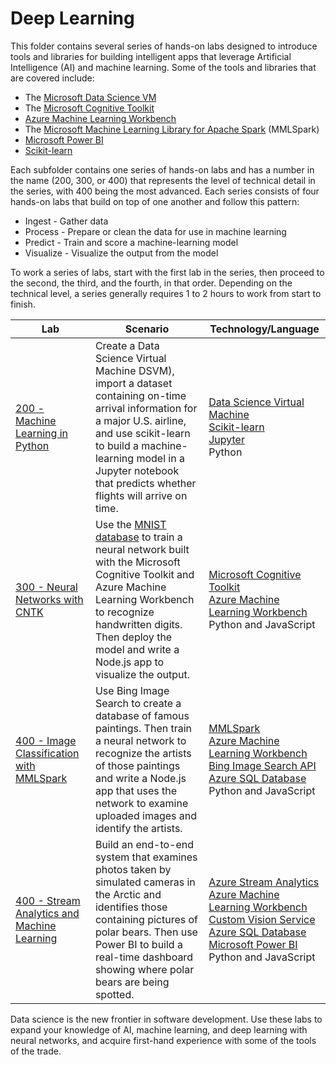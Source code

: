 # Deep Learning

This folder contains several series of hands-on labs designed to introduce tools and libraries for building intelligent apps that leverage Artificial Intelligence (AI) and machine learning. Some of the tools and libraries that are covered include:

- The [Microsoft Data Science VM](https://docs.microsoft.com/azure/machine-learning/data-science-virtual-machine/overview)
- The [Microsoft Cognitive Toolkit](https://www.microsoft.com/en-us/research/product/cognitive-toolkit/)
- [Azure Machine Learning Workbench](https://docs.microsoft.com/en-us/azure/machine-learning/preview/quickstart-installation)
- The [Microsoft Machine Learning Library for Apache Spark](https://blogs.technet.microsoft.com/machinelearning/2017/06/07/announcing-microsoft-machine-learning-library-for-apache-spark/) (MMLSpark)
- [Microsoft Power BI](https://powerbi.microsoft.com/en-us/)
- [Scikit-learn](http://scikit-learn.org/stable/)

Each subfolder contains one series of hands-on labs and has a number in the name (200, 300, or 400) that represents the level of technical detail in the series, with 400 being the most advanced. Each series consists of four hands-on labs that build on top of one another and follow this pattern:

- Ingest - Gather data
- Process - Prepare or clean the data for use in machine learning
- Predict - Train and score a machine-learning model
- Visualize - Visualize the output from the model

To work a series of labs, start with the first lab in the series, then proceed to the second, the third, and the fourth, in that order. Depending on the technical level, a series generally requires 1 to 2 hours to work from start to finish.

Lab | Scenario | Technology/Language
--- | -------- | -------------------
[200 - Machine Learning in Python](./200%20-%20Machine%20Learning%20in%20Python) | Create a Data Science Virtual Machine DSVM), import a dataset containing on-time arrival information for a major U.S. airline, and use scikit-learn to build a machine-learning model in a Jupyter notebook that predicts whether flights will arrive on time. | [Data Science Virtual Machine](https://docs.microsoft.com/azure/machine-learning/data-science-virtual-machine/overview)<br>[Scikit-learn](http://scikit-learn.org/stable/)<br>[Jupyter](http://jupyter.org/)<br>Python
[300 - Neural Networks with CNTK](./300%20-%20Neural%20Networks%20with%20CNTK) | Use the [MNIST database](http://yann.lecun.com/exdb/mnist/) to train a neural network built with the Microsoft Cognitive Toolkit and Azure Machine Learning Workbench to recognize handwritten digits. Then deploy the model and write a Node.js app to visualize the output. | [Microsoft Cognitive Toolkit](https://www.microsoft.com/en-us/research/product/cognitive-toolkit/)<br>[Azure Machine Learning Workbench](https://docs.microsoft.com/en-us/azure/machine-learning/preview/quickstart-installation)<br>Python and JavaScript
[400 - Image Classification with MMLSpark](./400%20-%20Image%20Classification%20with%20MMLSpark) | Use Bing Image Search to create a database of famous paintings. Then train a neural network to recognize the artists of those paintings and write a Node.js app that uses the network to examine uploaded images and identify the artists. | [MMLSpark](https://github.com/Azure/mmlspark)<br>[Azure Machine Learning Workbench](https://docs.microsoft.com/en-us/azure/machine-learning/preview/quickstart-installation)<br>[Bing Image Search API](https://azure.microsoft.com/services/cognitive-services/bing-image-search-api/)<br>[Azure SQL Database](https://azure.microsoft.com/services/sql-database/)<br>Python and JavaScript
[400 - Stream Analytics and Machine Learning](./400%20-%20Stream%20Analytics%20and%20Machine%20Learning) | Build an end-to-end system that examines photos taken by simulated cameras in the Arctic and identifies those containing pictures of polar bears. Then use Power BI to build a real-time dashboard showing where polar bears are being spotted. | [Azure Stream Analytics](https://azure.microsoft.com/services/stream-analytics/)<br>[Azure Machine Learning Workbench](https://docs.microsoft.com/azure/machine-learning/preview/quickstart-installation)<br>[Custom Vision Service](https://azure.microsoft.com/services/cognitive-services/custom-vision-service/)<br>[Azure SQL Database](https://azure.microsoft.com/services/sql-database/)<br>[Microsoft Power BI](https://powerbi.microsoft.com/)<br>Python and JavaScript

Data science is the new frontier in software development. Use these labs to expand your knowledge of AI, machine learning, and deep learning with neural networks, and acquire first-hand experience with some of the tools of the trade.